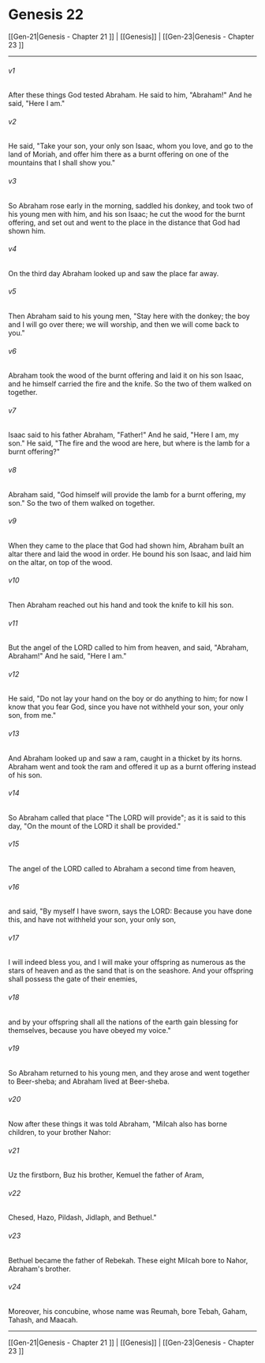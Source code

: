 # Genesis 22

[[Gen-21|Genesis - Chapter 21 ]] | [[Genesis]] | [[Gen-23|Genesis - Chapter 23 ]]
***

###### v1
After these things God tested Abraham. He said to him, "Abraham!" And he said, "Here I am."
###### v2
He said, "Take your son, your only son Isaac, whom you love, and go to the land of Moriah, and offer him there as a burnt offering on one of the mountains that I shall show you."
###### v3
So Abraham rose early in the morning, saddled his donkey, and took two of his young men with him, and his son Isaac; he cut the wood for the burnt offering, and set out and went to the place in the distance that God had shown him.
###### v4
On the third day Abraham looked up and saw the place far away.
###### v5
Then Abraham said to his young men, "Stay here with the donkey; the boy and I will go over there; we will worship, and then we will come back to you."
###### v6
Abraham took the wood of the burnt offering and laid it on his son Isaac, and he himself carried the fire and the knife. So the two of them walked on together.
###### v7
Isaac said to his father Abraham, "Father!" And he said, "Here I am, my son." He said, "The fire and the wood are here, but where is the lamb for a burnt offering?"
###### v8
Abraham said, "God himself will provide the lamb for a burnt offering, my son." So the two of them walked on together.
###### v9
When they came to the place that God had shown him, Abraham built an altar there and laid the wood in order. He bound his son Isaac, and laid him on the altar, on top of the wood.
###### v10
Then Abraham reached out his hand and took the knife to kill his son.
###### v11
But the angel of the LORD called to him from heaven, and said, "Abraham, Abraham!" And he said, "Here I am."
###### v12
He said, "Do not lay your hand on the boy or do anything to him; for now I know that you fear God, since you have not withheld your son, your only son, from me."
###### v13
And Abraham looked up and saw a ram, caught in a thicket by its horns. Abraham went and took the ram and offered it up as a burnt offering instead of his son.
###### v14
So Abraham called that place "The LORD will provide"; as it is said to this day, "On the mount of the LORD it shall be provided."
###### v15
The angel of the LORD called to Abraham a second time from heaven,
###### v16
and said, "By myself I have sworn, says the LORD: Because you have done this, and have not withheld your son, your only son,
###### v17
I will indeed bless you, and I will make your offspring as numerous as the stars of heaven and as the sand that is on the seashore. And your offspring shall possess the gate of their enemies,
###### v18
and by your offspring shall all the nations of the earth gain blessing for themselves, because you have obeyed my voice."
###### v19
So Abraham returned to his young men, and they arose and went together to Beer-sheba; and Abraham lived at Beer-sheba.
###### v20
Now after these things it was told Abraham, "Milcah also has borne children, to your brother Nahor:
###### v21
Uz the firstborn, Buz his brother, Kemuel the father of Aram,
###### v22
Chesed, Hazo, Pildash, Jidlaph, and Bethuel."
###### v23
Bethuel became the father of Rebekah. These eight Milcah bore to Nahor, Abraham's brother.
###### v24
Moreover, his concubine, whose name was Reumah, bore Tebah, Gaham, Tahash, and Maacah.

***

[[Gen-21|Genesis - Chapter 21 ]] | [[Genesis]] | [[Gen-23|Genesis - Chapter 23 ]]
